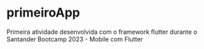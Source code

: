 # primeiroApp
Primeira atividade desenvolvida com o framework flutter durante o Santander Bootcamp 2023 - Mobile com Flutter
